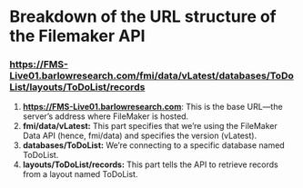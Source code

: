 # Breakdown of the URL structure of the Filemaker API

### https://FMS-Live01.barlowresearch.com/fmi/data/vLatest/databases/ToDoList/layouts/ToDoList/records

1. **https://FMS-Live01.barlowresearch.com**: This is the base URL—the server’s address where FileMaker is hosted.
2. **fmi/data/vLatest:** This part specifies that we’re using the FileMaker Data API (hence, fmi/data) and specifies the version (vLatest).
3. **databases/ToDoList:** We’re connecting to a specific database named ToDoList.
4. **layouts/ToDoList/records:** This part tells the API to retrieve records from a layout named ToDoList.

